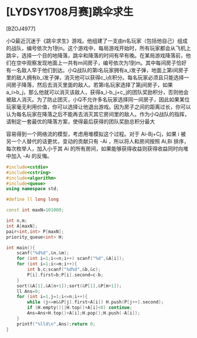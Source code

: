 # [LYDSY1708月赛]跳伞求生
[BZOJ4977]

小Q最近沉迷于《跳伞求生》游戏。他组建了一支由n名玩家（包括他自己）组成的战队，编号依次为1到n。这个游戏中，每局游戏开始时，所有玩家都会从飞机上跳伞，选择一个目的地降落，跳伞和降落的时间有早有晚。在某局游戏降落前，他们在空中观察发现地面上一共有m间房子，编号依次为1到m。其中每间房子恰好有一名敌人早于他们到达。小Q战队的第i名玩家拥有a_i发子弹，地面上第i间房子里的敌人拥有b_i发子弹，消灭他可以获得c_i点积分。每名玩家必须且只能选择一间房子降落，然后去消灭里面的敌人。若第i名玩家选择了第j间房子，如果a_i>b_j，那么他就可以消灭该敌人，获得a_i-b_j+c_j的团队奖励积分，否则他会被敌人消灭。为了防止团灭，小Q不允许多名玩家选择同一间房子，因此如果某位玩家毫无利用价值，你可以选择让他退出游戏。因为房子之间的距离过长，你可以认为每名玩家在降落之后不能再去消灭其它房间里的敌人。作为小Q战队的指挥，请制定一套最优的降落方案，使得最后获得的团队奖励总积分最大

容易得到一个网络流的模型，考虑用堆模拟这个过程。对于 Ai-Bj+Cj，如果 i 被另一个人替代的话更优，变动的贡献只有 -Ai ，所以将人和房间按照 Ai,Bi 排序，每次枚举人，加入小于其 Ai 的所有房间，如果能够获得收益则获得收益同时向堆中加入 -Ai 的反悔。

```cpp
#include<cstdio>
#include<cstring>
#include<algorithm>
#include<queue>
using namespace std;

#define ll long long

const int maxN=101000;

int n,m;
int A[maxN];
pair<int,int> P[maxN];
priority_queue<int> H;

int main(){
	scanf("%d%d",&n,&m);
	for (int i=1;i<=n;i++) scanf("%d",&A[i]);
	for (int i=1;i<=m;i++){
		int b,c;scanf("%d%d",&b,&c);
		P[i].first=b;P[i].second=c-b;
	}
	sort(&A[1],&A[n+1]);sort(&P[1],&P[m+1]);
	ll Ans=0;
	for (int i=1,j=1;i<=n;i++){
		while (j<=m&&P[j].first<A[i]) H.push(P[j++].second);
		if (H.empty()||H.top()+A[i]<0) continue;
		Ans=Ans+H.top()+A[i];H.pop();H.push(-A[i]);
	}
	printf("%lld\n",Ans);return 0;
}
```